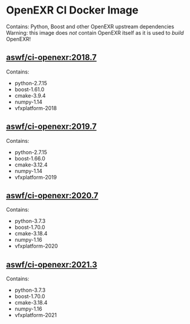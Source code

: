 <!---
Copyright (c) Contributors to the aswf-docker Project. All rights reserved.
SPDX-License-Identifier: Apache-2.0

Warning: this file is automatically generated from a template!
-->

# OpenEXR CI Docker Image

Contains: Python, Boost and other OpenEXR upstream dependencies
Warning: this image does *not* contain OpenEXR itself as it is used to *build* OpenEXR!


## [aswf/ci-openexr:2018.7](https://hub.docker.com/r/aswf/ci-openexr/tags?page=1&name=2018.7)
Contains:
* python-2.7.15
* boost-1.61.0
* cmake-3.9.4
* numpy-1.14
* vfxplatform-2018

## [aswf/ci-openexr:2019.7](https://hub.docker.com/r/aswf/ci-openexr/tags?page=1&name=2019.7)
Contains:
* python-2.7.15
* boost-1.66.0
* cmake-3.12.4
* numpy-1.14
* vfxplatform-2019

## [aswf/ci-openexr:2020.7](https://hub.docker.com/r/aswf/ci-openexr/tags?page=1&name=2020.7)
Contains:
* python-3.7.3
* boost-1.70.0
* cmake-3.18.4
* numpy-1.16
* vfxplatform-2020

## [aswf/ci-openexr:2021.3](https://hub.docker.com/r/aswf/ci-openexr/tags?page=1&name=2021.3)
Contains:
* python-3.7.3
* boost-1.70.0
* cmake-3.18.4
* numpy-1.16
* vfxplatform-2021

